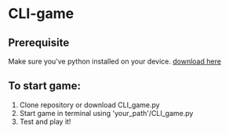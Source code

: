 # CLI-game

## Prerequisite
Make sure you've python installed on your device. <a href="https://www.python.org/downloads/">download here</a>

## To start game:
1. Clone repository or download CLI_game.py
2. Start game in terminal using 'your_path'/CLI_game.py
3. Test and play it!
